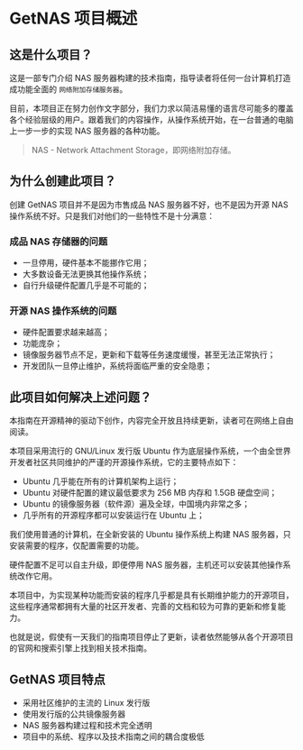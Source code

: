 # GetNAS 项目概述

## 这是什么项目？

这是一部专门介绍 NAS 服务器构建的技术指南，指导读者将任何一台计算机打造成功能全面的 `网络附加存储服务器`。

目前，本项目正在努力创作文字部分，我们力求以简洁易懂的语言尽可能多的覆盖各个经验层级的用户。跟着我们的内容操作，从操作系统开始，在一台普通的电脑上一步一步的实现 NAS 服务器的各种功能。

> NAS - Network Attachment Storage，即网络附加存储。

## 为什么创建此项目？

创建 GetNAS 项目并不是因为市售成品 NAS 服务器不好，也不是因为开源 NAS 操作系统不好。只是我们对他们的一些特性不是十分满意：

### 成品 NAS 存储器的问题

* 一旦停用，硬件基本不能挪作它用；
* 大多数设备无法更换其他操作系统；
* 自行升级硬件配置几乎是不可能的；

### 开源 NAS 操作系统的问题

* 硬件配置要求越来越高；
* 功能庞杂；
* 镜像服务器节点不足，更新和下载等任务速度缓慢，甚至无法正常执行；
* 开发团队一旦停止维护，系统将面临严重的安全隐患；

## 此项目如何解决上述问题？

本指南在开源精神的驱动下创作，内容完全开放且持续更新，读者可在网络上自由阅读。

本项目采用流行的 GNU/Linux 发行版 Ubuntu 作为底层操作系统，一个由全世界开发者社区共同维护的严谨的开源操作系统，它的主要特点如下：

* Ubuntu 几乎能在所有的计算机架构上运行；
* Ubuntu 对硬件配置的建议最低要求为 256 MB 内存和 1.5GB 硬盘空间；
* Ubuntu 的镜像服务器（软件源）遍及全球，中国境内非常之多；
* 几乎所有的开源程序都可以安装运行在 Ubuntu 上；

我们使用普通的计算机，在全新安装的 Ubuntu 操作系统上构建 NAS 服务器，只安装需要的程序，仅配置需要的功能。

硬件配置不足可以自主升级，即便停用 NAS 服务器，主机还可以安装其他操作系统改作它用。

本项目中，为实现某种功能而安装的程序几乎都是具有长期维护能力的开源项目，这些程序通常都拥有大量的社区开发者、完善的文档和较为可靠的更新和修复能力。

也就是说，假使有一天我们的指南项目停止了更新，读者依然能够从各个开源项目的官网和搜索引擎上找到相关技术指南。

## GetNAS 项目特点

* 采用社区维护的主流的 Linux 发行版
* 使用发行版的公共镜像服务器
* NAS 服务器构建过程和技术完全透明
* 项目中的系统、程序以及技术指南之间的耦合度极低